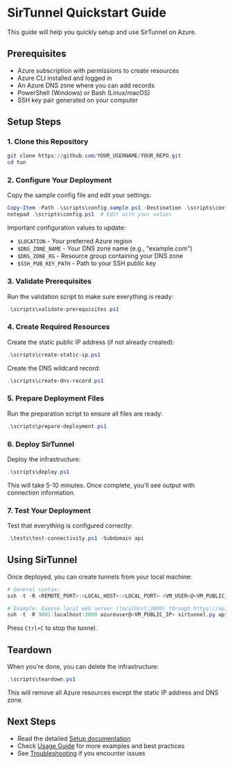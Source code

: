 # SirTunnel Quickstart Guide

This guide will help you quickly setup and use SirTunnel on Azure.

## Prerequisites

- Azure subscription with permissions to create resources
- Azure CLI installed and logged in
- An Azure DNS zone where you can add records
- PowerShell (Windows) or Bash (Linux/macOS)
- SSH key pair generated on your computer

## Setup Steps

### 1. Clone this Repository

```powershell
git clone https://github.com/YOUR_USERNAME/YOUR_REPO.git
cd tun
```

### 2. Configure Your Deployment

Copy the sample config file and edit your settings:

```powershell
Copy-Item -Path .\scripts\config.sample.ps1 -Destination .\scripts\config.ps1
notepad .\scripts\config.ps1  # Edit with your values
```

Important configuration values to update:
- `$LOCATION` - Your preferred Azure region
- `$DNS_ZONE_NAME` - Your DNS zone name (e.g., "example.com")
- `$DNS_ZONE_RG` - Resource group containing your DNS zone
- `$SSH_PUB_KEY_PATH` - Path to your SSH public key

### 3. Validate Prerequisites

Run the validation script to make sure everything is ready:

```powershell
.\scripts\validate-prerequisites.ps1
```

### 4. Create Required Resources

Create the static public IP address (if not already created):

```powershell
.\scripts\create-static-ip.ps1
```

Create the DNS wildcard record:

```powershell
.\scripts\create-dns-record.ps1
```

### 5. Prepare Deployment Files

Run the preparation script to ensure all files are ready:

```powershell
.\scripts\prepare-deployment.ps1
```

### 6. Deploy SirTunnel

Deploy the infrastructure:

```powershell
.\scripts\deploy.ps1
```

This will take 5-10 minutes. Once complete, you'll see output with connection information.

### 7. Test Your Deployment

Test that everything is configured correctly:

```powershell
.\tests\test-connectivity.ps1 -Subdomain api
```

## Using SirTunnel

Once deployed, you can create tunnels from your local machine:

```powershell
# General syntax:
ssh -t -R <REMOTE_PORT>:<LOCAL_HOST>:<LOCAL_PORT> <VM_USER>@<VM_PUBLIC_IP> sirtunnel.py <SUBDOMAIN>.tun.<YOUR_DOMAIN> <REMOTE_PORT>

# Example: Expose local web server (localhost:3000) through https://api.tun.example.com
ssh -t -R 9001:localhost:3000 azureuser@<VM_PUBLIC_IP> sirtunnel.py api.tun.example.com 9001
```

Press `Ctrl+C` to stop the tunnel.

## Teardown

When you're done, you can delete the infrastructure:

```powershell
.\scripts\teardown.ps1
```

This will remove all Azure resources except the static IP address and DNS zone.

## Next Steps

- Read the detailed [Setup documentation](SETUP.md)
- Check [Usage Guide](docs/USAGE.md) for more examples and best practices
- See [Troubleshooting](docs/TROUBLESHOOTING.md) if you encounter issues
